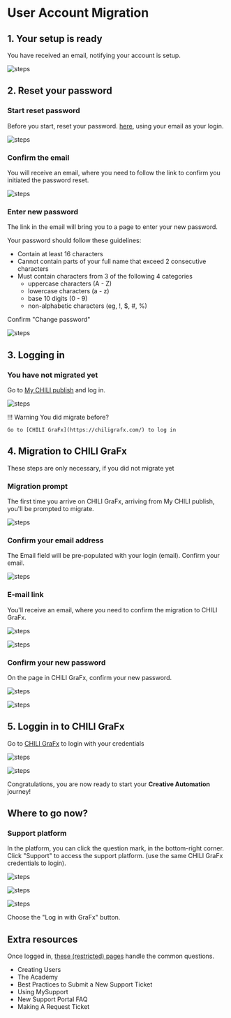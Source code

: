 # User Account Migration

## 1. Your setup is ready

You have received an email, notifying your account is setup.

![steps](migrate-1.png)

## 2. Reset your password

### Start reset password

Before you start, reset your password. [here](https://my.chili-publish.com/Account/ResetPassword), using your email as your login.

![steps](migrate-2.png)

### Confirm the email

You will receive an email, where you need to follow the link to confirm you initiated the password reset.

![steps](migrate-3.png)

### Enter new password

The link in the email will bring you to a page to enter your new password.

Your password should follow these guidelines:

- Contain at least 16 characters
- Cannot contain parts of your full name that exceed 2 consecutive characters
- Must contain characters from 3 of the following 4 categories
	- uppercase characters (A - Z)
	- lowercase characters (a - z)
	- base 10 digits (0 - 9)
	- non-alphabetic characters (eg, !, $, #, %)

Confirm "Change password"

![steps](migrate-4.png)

## 3. Logging in

### You have not migrated yet

Go to [My CHILI publish](https://my.chili-publish.com) and log in.

![steps](migrate-5.png)

!!! Warning
	You did migrate before?

	Go to [CHILI GraFx](https://chiligrafx.com/) to log in

## 4. Migration to CHILI GraFx

These steps are only necessary, if you did not migrate yet

### Migration prompt

The first time you arrive on CHILI GraFx, arriving from My CHILI publish, you'll be prompted to migrate.

![steps](migrate-6.png)

### Confirm your email address

The Email field will be pre-populated with your login (email).
Confirm your email.

![steps](migrate-7.png)

### E-mail link

You'll receive an email, where you need to confirm the migration to CHILI GraFx.

![steps](migrate-8.png)

![steps](migrate-9.png)

### Confirm your new password

On the page in CHILI GraFx, confirm your new password.

![steps](migrate-10.png)

![steps](migrate-11.png)

## 5. Loggin in to CHILI GraFx

Go to [CHILI GraFx](https://chiligrafx.com/) to login with your credentials

![steps](migrate-12.png)

![steps](migrate-13.png)

Congratulations, you are now ready to start your **Creative Automation** journey!

## Where to go now?

### Support platform

In the platform, you can click the question mark, in the bottom-right corner.
Click "Support" to access the support platform. (use the same CHILI GraFx credentials to login).

![steps](migrate-14.png)

![steps](migrate-15.png)

![steps](migrate-16.png)

Choose the "Log in with GraFx" button.

## Extra resources

Once logged in, [these (restricted) pages](https://mysupport.chili-publish.com/hc/en-us/sections/360003701560-Welcome-Aboard) handle the common questions.

- Creating Users
- The Academy
- Best Practices to Submit a New Support Ticket
- Using MySupport
- New Support Portal FAQ
- Making A Request Ticket